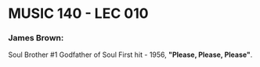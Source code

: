 # MUSIC 140 - LEC 010
### James Brown:
Soul Brother #1
Godfather of Soul
First hit - 1956, **"Please, Please, Please"**.


<!--stackedit_data:
eyJoaXN0b3J5IjpbMTU3MjU5ODMyNCwtMTQzMDE1MDc2M119
-->